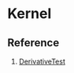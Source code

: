 # Kernel

## Reference
1. [DerivativeTest](https://github.com/drupal/drupal/blob/8.5.x/core/tests/Drupal/KernelTests/Core/Plugin/DerivativeTest.php)
